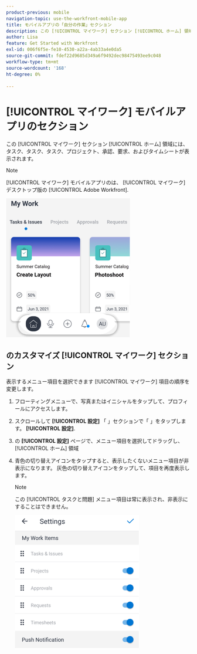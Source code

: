 ```yaml
---
product-previous: mobile
navigation-topic: use-the-workfront-mobile-app
title: モバイルアプリの「自分の作業」セクション
description: この [!UICONTROL マイワーク] セクション [!UICONTROL ホーム] 領域には、タスク、タスク、タスク、プロジェクト、承認、要求、およびタイムシートが表示されます。
author: Lisa
feature: Get Started with Workfront
exl-id: 006f6f5e-fe10-4530-a22a-4ab33a4e0da5
source-git-commit: fdef22d9685d349a6f9492dec98475493ee9c048
workflow-type: tm+mt
source-wordcount: '168'
ht-degree: 0%

---
```


# [!UICONTROL マイワーク] モバイルアプリのセクション

この [!UICONTROL マイワーク] セクション [!UICONTROL ホーム] 領域には、タスク、タスク、タスク、プロジェクト、承認、要求、およびタイムシートが表示されます。

>[!NOTE]
>
>[!UICONTROL マイワーク] モバイルアプリのは、 [!UICONTROL マイワーク] デスクトップ版の [!UICONTROL Adobe Workfront].

![](assets/home-myworksection-338x379.png)

## のカスタマイズ [!UICONTROL マイワーク] セクション

表示するメニュー項目を選択できます [!UICONTROL マイワーク] 項目の順序を変更します。

1. フローティングメニューで、写真またはイニシャルをタップして、プロフィールにアクセスします。
1. スクロールして **[!UICONTROL 設定]** 「 」セクションで「 」をタップします。 **[!UICONTROL 設定]**.
1. の **[!UICONTROL 設定]** ページで、メニュー項目を選択してドラッグし、 [!UICONTROL ホーム] 領域
1. 青色の切り替えアイコンをタップすると、表示したくないメニュー項目が非表示になります。 灰色の切り替えアイコンをタップして、項目を再度表示します。

   >[!NOTE]
   >
   >この [!UICONTROL タスクと問題] メニュー項目は常に表示され、非表示にすることはできません。

   ![](assets/mobile-settings-338x366.png)
